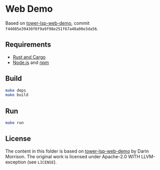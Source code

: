 # Web Demo

Based on [tower-lsp-web-demo](https://github.com/silvanshade/tower-lsp-web-demo/), commit `f44085e39430f0f9a9f98e251f67a40a00e3da56`.

## Requirements

* [Rust and Cargo](https://www.rust-lang.org/tools/install)
* [Node.js](https://nodejs.org/en/download) and [npm](https://www.npmjs.com/package/npm)

## Build

```sh
make deps
make build
```

## Run

```sh
make run
```

## License

The content in this folder is based on [tower-lsp-web-demo](https://github.com/silvanshade/tower-lsp-web-demo/)
by Darin Morrison. The original work is licensed under Apache-2.0 WITH LLVM-exception (see `LICENSE`).
